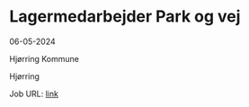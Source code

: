 # Lagermedarbejder Park og vej
06-05-2024

Hjørring Kommune

Hjørring

Job URL: [link](https://www.jobindex.dk/jobannonce/r12471800/lagermedarbejder-park-og-vej)


